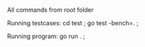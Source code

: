 All commands from root folder

Running testcases:
cd test ;
go test -bench=.  ;

Running program:
go run . ;
